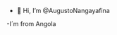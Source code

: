 - 👋 Hi, I’m @AugustoNangayafina

-I´m from Angola


<!---
AugustoNangayafina/AugustoNangayafina is a ✨ special ✨ repository because its `README.md` (this file) appears on your GitHub profile.
You can click the Preview link to take a look at your changes.
--->
